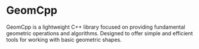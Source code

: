 # GeomCpp
GeomCpp is a lightweight C++ library focused on providing fundamental geometric operations and algorithms. Designed to offer simple and efficient tools for working with basic geometric shapes.
